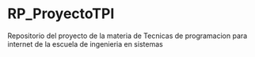 # RP_ProyectoTPI
Repositorio del proyecto de la materia de Tecnicas de programacion para internet de la escuela de ingenieria en sistemas

